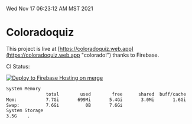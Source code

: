 Wed Nov 17 06:23:12 AM MST 2021

# Coloradoquiz


This project is live at [https://coloradoquiz.web.app](https://coloradoquiz.web.app "colorado!") thanks to Firebase.

CI Status: 

[![Deploy to Firebase Hosting on merge](https://github.com/teamkushal/coloradoquiz/actions/workflows/firebase-hosting-merge.yml/badge.svg)](https://github.com/teamkushal/coloradoquiz/actions/workflows/firebase-hosting-merge.yml)

```bash
System Memory
               total        used        free      shared  buff/cache   available
Mem:           7.7Gi       699Mi       5.4Gi       3.0Mi       1.6Gi       6.7Gi
Swap:          7.6Gi          0B       7.6Gi
System Storage
3.5G	.
